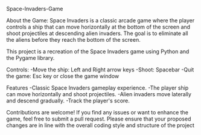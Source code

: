 Space-Invaders-Game

About the Game:
Space Invaders is a classic arcade game where the player controls a ship that can move horizontally at the bottom of the screen and shoot projectiles at descending alien invaders. The goal is to eliminate all the aliens before they reach the bottom of the screen.

This project is a recreation of the Space Invaders game using Python and the Pygame library.

Controls:
-Move the ship: Left and Right arrow keys
-Shoot: Spacebar
-Quit the game: Esc key or close the game window

Features
-Classic Space Invaders gameplay experience.
-The player ship can move horizontally and shoot projectiles.
-Alien invaders move laterally and descend gradually.
-Track the player's score.

Contributions are welcome! If you find any issues or want to enhance the game, feel free to submit a pull request. Please ensure that your proposed changes are in line with the overall coding style and structure of the project

